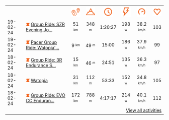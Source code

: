 <table>
    <tr>
        <th></th>
        <th></th>
        <th align="center"><img src="https://raw.githubusercontent.com/robiningelbrecht/strava-activities/master/public/distance.svg" width="30" alt="distance" title="distance"/></th>
        <th align="center"><img src="https://raw.githubusercontent.com/robiningelbrecht/strava-activities/master/public/elevation.svg" width="30" alt="elevation" title="elevation"/></th>
        <th align="center"><img src="https://raw.githubusercontent.com/robiningelbrecht/strava-activities/master/public/time.svg" width="30" alt="time" title="time"/></th>
        <th align="center"><img src="https://raw.githubusercontent.com/robiningelbrecht/strava-activities/master/public/average-watt.svg" width="30" alt="average watts" title="average watts"/></th>
        <th align="center"><img src="https://raw.githubusercontent.com/robiningelbrecht/strava-activities/master/public/average-speed.svg" width="30" alt="average speed" title="average speed"/></th>
        <th align="center"><img src="https://raw.githubusercontent.com/robiningelbrecht/strava-activities/master/public/heart-rate.svg" width="30" alt="average heart rate" title="average heart rate"/></th>
    </tr>
            <tr>
            <td>19-02-24</td>
            <td>
                                <img src="https://raw.githubusercontent.com/robiningelbrecht/strava-activities/master/public/activity-virtual-ride-zwift.svg" width="12" alt="Group Ride: SZR Evening Joyride (C) on Out And Back Again in Watopia" title="Group Ride: SZR Evening Joyride (C) on Out And Back Again in Watopia"/>
<a href="https://www.strava.com/activities/10795542947" title="Kcal: 919 | Gear: None ">Group Ride: SZR Evening Jo...</a>
            </td>
            <td align="center">51 <sup><sub>km</sub></sup></td>
            <td align="center">348 <sup><sub>m</sub></sup></td>
            <td align="center">1:20:27</td>
            <td align="center">198 <sup><sub>w</sub></sup></td>
            <td align="center">38.2 <sup><sub>km/h</sub></sup></td>
            <td align="center">103</td>
        </tr>
            <tr>
            <td>19-02-24</td>
            <td>
                                <img src="https://raw.githubusercontent.com/robiningelbrecht/strava-activities/master/public/activity-virtual-ride-zwift.svg" width="12" alt="Pacer Group Ride: Watopia&#039;s Waistband in Watopia with Coco" title="Pacer Group Ride: Watopia&#039;s Waistband in Watopia with Coco"/>
<a href="https://www.strava.com/activities/10794892704" title="Kcal: 161 | Gear: None ">Pacer Group Ride: Watopia&#039;...</a>
            </td>
            <td align="center">9 <sup><sub>km</sub></sup></td>
            <td align="center">49 <sup><sub>m</sub></sup></td>
            <td align="center">15:00</td>
            <td align="center">186 <sup><sub>w</sub></sup></td>
            <td align="center">37.9 <sup><sub>km/h</sub></sup></td>
            <td align="center">99</td>
        </tr>
            <tr>
            <td>18-02-24</td>
            <td>
                                <img src="https://raw.githubusercontent.com/robiningelbrecht/strava-activities/master/public/activity-virtual-ride-zwift.svg" width="12" alt="Group Ride: 3R Endurance Steady Ride (C) on Wandering Flats in Makuri Islands" title="Group Ride: 3R Endurance Steady Ride (C) on Wandering Flats in Makuri Islands"/>
<a href="https://www.strava.com/activities/10788005198" title="Kcal: 199 | Gear: None ">Group Ride: 3R Endurance S...</a>
            </td>
            <td align="center">15 <sup><sub>km</sub></sup></td>
            <td align="center">46 <sup><sub>m</sub></sup></td>
            <td align="center">24:51</td>
            <td align="center">135 <sup><sub>w</sub></sup></td>
            <td align="center">36.3 <sup><sub>km/h</sub></sup></td>
            <td align="center">97</td>
        </tr>
            <tr>
            <td>18-02-24</td>
            <td>
                                <img src="https://raw.githubusercontent.com/robiningelbrecht/strava-activities/master/public/activity-virtual-ride-zwift.svg" width="12" alt="Watopia" title="Watopia"/>
<a href="https://www.strava.com/activities/10787767770" title="Kcal: 469 | Gear: None ">Watopia</a>
            </td>
            <td align="center">31 <sup><sub>km</sub></sup></td>
            <td align="center">112 <sup><sub>m</sub></sup></td>
            <td align="center">53:33</td>
            <td align="center">152 <sup><sub>w</sub></sup></td>
            <td align="center">34.8 <sup><sub>km/h</sub></sup></td>
            <td align="center">105</td>
        </tr>
            <tr>
            <td>18-02-24</td>
            <td>
                                <img src="https://raw.githubusercontent.com/robiningelbrecht/strava-activities/master/public/activity-virtual-ride-zwift.svg" width="12" alt="Group Ride: EVO CC Endurance Base Ride [3.0-3.2w/kg avg] (B) on Triple Flat Loops in Watopia" title="Group Ride: EVO CC Endurance Base Ride [3.0-3.2w/kg avg] (B) on Triple Flat Loops in Watopia"/>
<a href="https://www.strava.com/activities/10785857643" title="Kcal: 3159 | Gear: None ">Group Ride: EVO CC Enduran...</a>
            </td>
            <td align="center">172 <sup><sub>km</sub></sup></td>
            <td align="center">788 <sup><sub>m</sub></sup></td>
            <td align="center">4:17:17</td>
            <td align="center">214 <sup><sub>w</sub></sup></td>
            <td align="center">40.1 <sup><sub>km/h</sub></sup></td>
            <td align="center">112</td>
        </tr>
                <tr>
            <td colspan="8" align="right"><a href="https://github.com/robiningelbrecht/strava-activities#activities">View all activities</a></td>
        </tr>
    </table>
